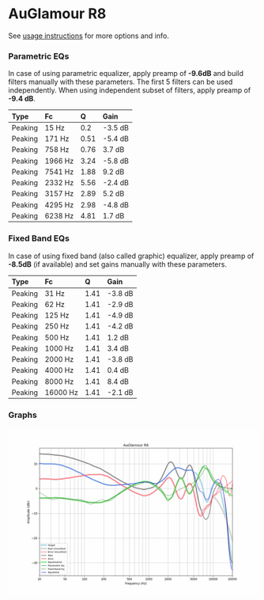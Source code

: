 # AuGlamour R8
See [usage instructions](https://github.com/jaakkopasanen/AutoEq#usage) for more options and info.

### Parametric EQs
In case of using parametric equalizer, apply preamp of **-9.6dB** and build filters manually
with these parameters. The first 5 filters can be used independently.
When using independent subset of filters, apply preamp of **-9.4 dB**.

| Type    | Fc      |    Q | Gain    |
|:--------|:--------|:-----|:--------|
| Peaking | 15 Hz   | 0.2  | -3.5 dB |
| Peaking | 171 Hz  | 0.51 | -5.4 dB |
| Peaking | 758 Hz  | 0.76 | 3.7 dB  |
| Peaking | 1966 Hz | 3.24 | -5.8 dB |
| Peaking | 7541 Hz | 1.88 | 9.2 dB  |
| Peaking | 2332 Hz | 5.56 | -2.4 dB |
| Peaking | 3157 Hz | 2.89 | 5.2 dB  |
| Peaking | 4295 Hz | 2.98 | -4.8 dB |
| Peaking | 6238 Hz | 4.81 | 1.7 dB  |

### Fixed Band EQs
In case of using fixed band (also called graphic) equalizer, apply preamp of **-8.5dB**
(if available) and set gains manually with these parameters.

| Type    | Fc       |    Q | Gain    |
|:--------|:---------|:-----|:--------|
| Peaking | 31 Hz    | 1.41 | -3.8 dB |
| Peaking | 62 Hz    | 1.41 | -2.9 dB |
| Peaking | 125 Hz   | 1.41 | -4.9 dB |
| Peaking | 250 Hz   | 1.41 | -4.2 dB |
| Peaking | 500 Hz   | 1.41 | 1.2 dB  |
| Peaking | 1000 Hz  | 1.41 | 3.4 dB  |
| Peaking | 2000 Hz  | 1.41 | -3.8 dB |
| Peaking | 4000 Hz  | 1.41 | 0.4 dB  |
| Peaking | 8000 Hz  | 1.41 | 8.4 dB  |
| Peaking | 16000 Hz | 1.41 | -2.1 dB |

### Graphs
![](./AuGlamour%20R8.png)